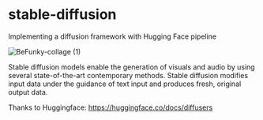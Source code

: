 # stable-diffusion
Implementing a diffusion framework with Hugging Face pipeline

![BeFunky-collage (1)](https://github.com/inuwamobarak/stable-diffusion/assets/65142149/c2d02793-da68-4d21-9867-6b24deaccc44)

Stable diffusion models enable the generation of visuals and audio by using several state-of-the-art contemporary methods. Stable diffusion modifies input data under the guidance of text input and produces fresh, original output data.



Thanks to Huggingface: https://huggingface.co/docs/diffusers
